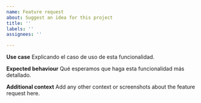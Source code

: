 ```yaml
---
name: Feature request
about: Suggest an idea for this project
title: ''
labels: ''
assignees: ''

---
```


**Use case**
Explicando el caso de uso de esta funcionalidad.

**Expected behaviour**
Qué esperamos que haga esta funcionalidad más detallado.

**Additional context**
Add any other context or screenshots about the feature request here.

